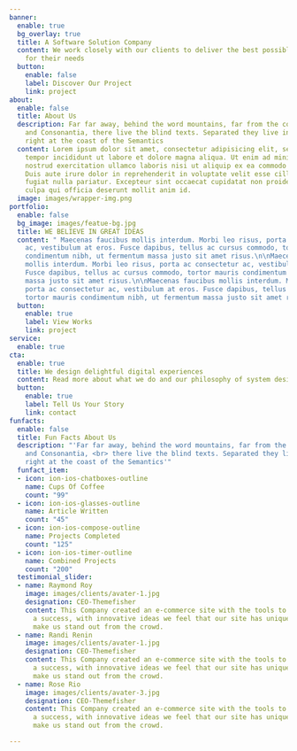 ```yaml
---
banner:
  enable: true
  bg_overlay: true
  title: A Software Solution Company
  content: We work closely with our clients to deliver the best possible solutions
    for their needs
  button:
    enable: false
    label: Discover Our Project
    link: project
about:
  enable: false
  title: About Us
  description: Far far away, behind the word mountains, far from the countries Vokalia
    and Consonantia, there live the blind texts. Separated they live in Bookmarksgrove
    right at the coast of the Semantics
  content: Lorem ipsum dolor sit amet, consectetur adipisicing elit, sed do eiusmod
    tempor incididunt ut labore et dolore magna aliqua. Ut enim ad minim veniam, quis
    nostrud exercitation ullamco laboris nisi ut aliquip ex ea commodo consequat.
    Duis aute irure dolor in reprehenderit in voluptate velit esse cillum dolore eu
    fugiat nulla pariatur. Excepteur sint occaecat cupidatat non proident, sunt in
    culpa qui officia deserunt mollit anim id.
  image: images/wrapper-img.png
portfolio:
  enable: false
  bg_image: images/featue-bg.jpg
  title: WE BELIEVE IN GREAT IDEAS
  content: " Maecenas faucibus mollis interdum. Morbi leo risus, porta ac consectetur
    ac, vestibulum at eros. Fusce dapibus, tellus ac cursus commodo, tortor mauris
    condimentum nibh, ut fermentum massa justo sit amet risus.\n\nMaecenas faucibus
    mollis interdum. Morbi leo risus, porta ac consectetur ac, vestibulum at eros.
    Fusce dapibus, tellus ac cursus commodo, tortor mauris condimentum nibh, ut fermentum
    massa justo sit amet risus.\n\nMaecenas faucibus mollis interdum. Morbi leo risus,
    porta ac consectetur ac, vestibulum at eros. Fusce dapibus, tellus ac cursus commodo,
    tortor mauris condimentum nibh, ut fermentum massa justo sit amet risus. "
  button:
    enable: true
    label: View Works
    link: project
service:
  enable: true
cta:
  enable: true
  title: We design delightful digital experiences
  content: Read more about what we do and our philosophy of system design
  button:
    enable: true
    label: Tell Us Your Story
    link: contact
funfacts:
  enable: false
  title: Fun Facts About Us
  description: "'Far far away, behind the word mountains, far from the countries Vokalia
    and Consonantia, <br> there live the blind texts. Separated they live in Bookmarksgrove
    right at the coast of the Semantics'"
  funfact_item:
  - icon: ion-ios-chatboxes-outline
    name: Cups Of Coffee
    count: "99"
  - icon: ion-ios-glasses-outline
    name: Article Written
    count: "45"
  - icon: ion-ios-compose-outline
    name: Projects Completed
    count: "125"
  - icon: ion-ios-timer-outline
    name: Combined Projects
    count: "200"
  testimonial_slider:
  - name: Raymond Roy
    image: images/clients/avater-1.jpg
    designation: CEO-Themefisher
    content: This Company created an e-commerce site with the tools to make our business
      a success, with innovative ideas we feel that our site has unique elements that
      make us stand out from the crowd.
  - name: Randi Renin
    image: images/clients/avater-1.jpg
    designation: CEO-Themefisher
    content: This Company created an e-commerce site with the tools to make our business
      a success, with innovative ideas we feel that our site has unique elements that
      make us stand out from the crowd.
  - name: Rose Rio
    image: images/clients/avater-3.jpg
    designation: CEO-Themefisher
    content: This Company created an e-commerce site with the tools to make our business
      a success, with innovative ideas we feel that our site has unique elements that
      make us stand out from the crowd.

---
```

